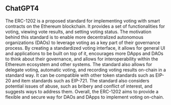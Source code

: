 ## ChatGPT4

The ERC-1202 is a proposed standard for implementing voting with smart contracts on the Ethereum blockchain. It provides a set of functionalities for voting, viewing vote results, and setting voting status. The motivation behind this standard is to enable more decentralized autonomous organizations (DAOs) to leverage voting as a key part of their governance process. By creating a standardized voting interface, it allows for general UI and applications to be built on top of it, encourages more DApps and DAOs to think about their governance, and allows for interoperability within the Ethereum ecosystem and other systems. The standard also allows for delegate voting, automatic voting, and recording voting results on-chain in a standard way. It can be compatible with other token standards such as EIP-20 and item standards such as EIP-721. The standard also considers potential issues of abuse, such as bribery and conflict of interest, and suggests ways to address them. Overall, the ERC-1202 aims to provide a flexible and secure way for DAOs and DApps to implement voting on-chain.
